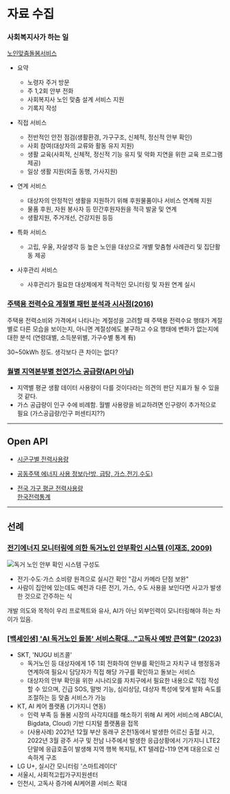# 자료 수집


### 사회복지사가 하는 일 

[노인맞춤돌봄서비스](https://easylaw.go.kr/CSP/CnpClsMainBtr.laf?popMenu=ov&csmSeq=673&ccfNo=4&cciNo=5&cnpClsNo=1)
- 요약
    - 노령자 주거 방문
    - 주 1,2회 안부 전화
    - 사회복지사 노인 맞춤 설계 서비스 지원
    - 기록지 작성

- 직접 서비스
    - 전반적인 안전 점검(생활환경, 가구구조, 신체적, 정신적 안부 확인)
    - 사회 참여(대상자의 교류와 활동 유지 지원)
    - 생활 교육(사회적, 신체적, 정신적 기능 유지 및 악화 지연을 위한 교육 프로그램 제공)
    - 일상 생활 지원(외출 동행, 가사지원)
- 연계 서비스
    - 대상자의 안정적인 생활을 지원하기 위해 후원물품이나 서비스 연계해 지원
    - 물품 후원, 자원 봉사자 등 민간후원자원을 적극 발굴 및 연계
    - 생활지원, 주거개선, 건강지원 등등
- 특화 서비스
    - 고립, 우울, 자살생각 등 높은 노인을 대상으로 개별 맞춤형 사례관리 및 집단활동 제공
- 사후관리 서비스
    - 사후관리가 필요한 대상제에게 적극적인 모니터링 및 자원 연계 실시

### [주택용 전력수요 계절별 패턴 분석과 시사점(2016)](http://www.keei.re.kr/keei/download/focus/ef1606/ef1606_80.pdf)

주택용 전력소비와 가격에서 나타나는
계절성을 고려할 때 주택용 전력수요 행태가 계절별로
다른 모습을 보이는지, 아니면 계절성에도 불구하고
수요 행태에 변화가 없는지에 대한 분석
(연령대별, 소득분위별, 가구수별 통계 有)

30~50kWh 정도. 생각보다 큰 차이는 없다?

### [월별 지역본부별 천연가스 공급량(API 아님)](https://www.data.go.kr/data/15049904/fileData.do)
-  지역별 평균 생활 데이터 사용량이 다를 것이다라는 의견의 판단 지표가 될 수 있을 것 같다.
- 가스 공급량이 인구 수에 비례함. 월별 사용량을 비교하려면 인구량이 추가적으로 필요 (가스공급량/인구 퍼센티지??)


---

## Open API
- [시군구별 전력사용량](https://www.data.go.kr/data/3069444/fileData.do)

- [공동주택 에너지 사용 정보(난방, 급탕, 가스,전기,수도)](https://www.data.go.kr/data/15012964/openapi.do)


- [전국 가구 평균 전력사용량](https://www.data.go.kr/data/15039291/fileData.do)</br>
[한국전력통계](https://home.kepco.co.kr/kepco/KO/ntcob/ntcobView.do?pageIndex=1&boardSeq=21057408&boardCd=BRD_000099&menuCd=FN05030103&parnScrpSeq=0&categoryCdGroup=&regDateGroup2=)</br>



---
## 선례
### [전기에너지 모니터링에 의한 독거노인 안부확인 시스템 (이재조, 2009)](https://koreascience.kr/article/JAKO200843751954822.pdf)
![독거 노인 안부 확인 시스템 구성도](https://www.keri.re.kr/upload/_board/sub0501/sub0501_1922_0_1393485761.jpg)

- 전기·수도·가스 소비량 원격으로 실시간 확인 "감시 카메라 단점 보완"
- 사람이 집안에 있는데도 예전과 다른 전기, 가스, 수도 사용을 보인다면 사고가 발생한 것으로 간주하는 식

개발 의도와 목적이 우리 프로젝트와 유사, AI가 아닌 외부인력이 모니터링해야 하는 차이가 있음.

### [[백세인생] 'AI 독거노인 돌봄' 서비스확대…"고독사 예방 큰역할" (2023)](http://www.1conomynews.co.kr/news/articleView.html?idxno=23001)
- SKT, 'NUGU 비즈콜'
    - 독거노인 등 대상자에게 1주 1회 전화하여 안부를 확인하고 자치구 내 행정동과 연계하여 필요시 담당자가 직접 해당 가구를 확인하고 돌보는 서비스
    - 대상자의 안부 확인을 위한 시나리오를 자치구에서 필요한 내용으로 직접 작성할 수 있으며, 긴급 SOS, 말벗 기능, 심리상담, 대상자 특성에 맞게 발화 속도를 조절하는 등 맞춤 서비스가 가능
- KT, AI 케어 플랫폼 (기가지니 연동)
    - 인력 부족 등 돌봄 시장의 사각지대를 해소하기 위해 AI 케어 서비스에 ABC(AI, Bigdata, Cloud) 기반 디지털 플랫폼을 접목
    - (사용사례) 2021년 12월 부산 동래구 온천1동에서 발생한 어르신 출혈 사고, 2022년 3월 광주 서구 및 전남 나주에서 발생한 응급상황에서 기가지니 LTE2 단말에 응급호출이 발생해 지역 행복 복지팀, KT 텔레캅-119 연계 대응으로 신속하게 구조
- LG U+, 실시간 모니터링 '스마트레이더'
- 서울시, 사회적고립가구지원센터
- 인천시, 고독사 증가에 AI케어콜 서비스 확대
